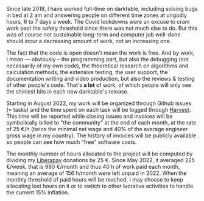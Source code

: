 Since late 2018, I have worked full-time on darktable, including solving bugs in bed at 2 am and answering people on different time zones at ungodly hours, 6 to 7 days a week. The Covid lockdowns were an excuse to cram work past the safety threshold since there was not much else to do. But this was of course not sustainable long-term and computer job well-done should incur a decreasing amount of work, not an increasing one.

The fact that the code is open doesn't mean the work is free. And by work, I mean — obviously – the programming part, but also the debugging (not necessarily of my own code), the theoretical research on algorithms and calculation methods, the extensive testing, the user support, the documentation writing and video production, but also the reviews & testing of other people's code. That's **a lot** of work, of which people will only see the shiniest bits in each new darktable's release. 

Starting in August 2022, my work will be organized through Github issues (= tasks) and the time spent on each task will be logged through [Harvest](https://harvestapp.com). This time will be reported while closing issues and invoices will be symbolically billed to "the community" at the end of each month, at the rate of 25 €/h (twice the minimal net wage and 40% of the average engineer gross wage in my country). The history of invoices will be publicly available so people can see how much "free" software costs.

The monthly number of hours allocated to the project will be computed by dividing my [Liberapay](https://liberapay.com/aurelienpierre/) donations by 25 €. Since May 2022, it averaged 225 €/week, that is 980 €/month and thus 40 h of work paid each month, meaning an average of 156 h/month were left unpaid in 2022. When the monthly threshold of paid hours will be reached, I may choose to keep allocating lost hours on it or to switch to other lucrative activities to handle the current 15% inflation.